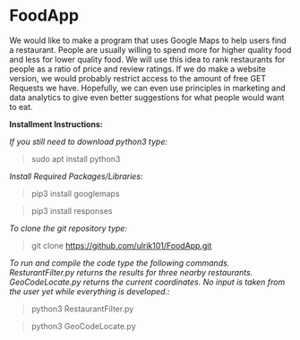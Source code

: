 # FoodApp

We would like to make a program that uses Google Maps to help users find a restaurant. People are usually willing to spend more for higher quality food and less for lower quality food. We will use this idea to rank restaurants for people as a ratio of price and review ratings. If we do make a website version, we would probably restrict access to the amount of free GET Requests we have. Hopefully, we can even use principles in marketing and data analytics to give even better suggestions for what people would want to eat.

__Installment Instructions:__

_If you still need to download python3 type:_
> sudo apt install python3

_Install Required Packages/Libraries:_
> pip3 install googlemaps

> pip3 install responses

_To clone the git repository type:_
> git clone https://github.com/ulrik101/FoodApp.git

_To run and compile the code type the following commands.
ResturantFilter.py returns the results for three nearby restaurants.
GeoCodeLocate.py returns the current coordinates.
No input is taken from the user yet while everything is developed.:_

> python3 RestaurantFilter.py

> python3 GeoCodeLocate.py
